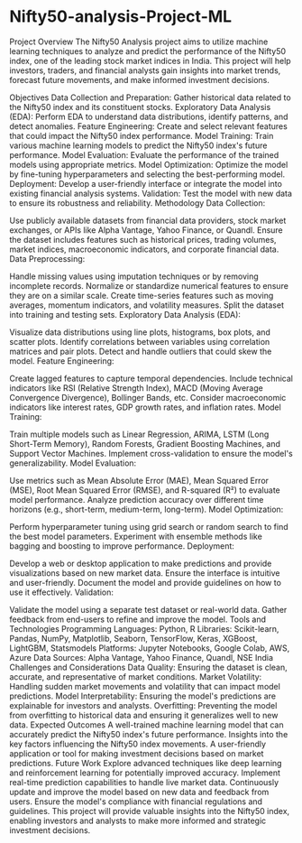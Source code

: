 # Nifty50-analysis-Project-ML
Project Overview
The Nifty50 Analysis project aims to utilize machine learning techniques to analyze and predict the performance of the Nifty50 index, one of the leading stock market indices in India. This project will help investors, traders, and financial analysts gain insights into market trends, forecast future movements, and make informed investment decisions.

Objectives
Data Collection and Preparation: Gather historical data related to the Nifty50 index and its constituent stocks.
Exploratory Data Analysis (EDA): Perform EDA to understand data distributions, identify patterns, and detect anomalies.
Feature Engineering: Create and select relevant features that could impact the Nifty50 index performance.
Model Training: Train various machine learning models to predict the Nifty50 index's future performance.
Model Evaluation: Evaluate the performance of the trained models using appropriate metrics.
Model Optimization: Optimize the model by fine-tuning hyperparameters and selecting the best-performing model.
Deployment: Develop a user-friendly interface or integrate the model into existing financial analysis systems.
Validation: Test the model with new data to ensure its robustness and reliability.
Methodology
Data Collection:

Use publicly available datasets from financial data providers, stock market exchanges, or APIs like Alpha Vantage, Yahoo Finance, or Quandl.
Ensure the dataset includes features such as historical prices, trading volumes, market indices, macroeconomic indicators, and corporate financial data.
Data Preprocessing:

Handle missing values using imputation techniques or by removing incomplete records.
Normalize or standardize numerical features to ensure they are on a similar scale.
Create time-series features such as moving averages, momentum indicators, and volatility measures.
Split the dataset into training and testing sets.
Exploratory Data Analysis (EDA):

Visualize data distributions using line plots, histograms, box plots, and scatter plots.
Identify correlations between variables using correlation matrices and pair plots.
Detect and handle outliers that could skew the model.
Feature Engineering:

Create lagged features to capture temporal dependencies.
Include technical indicators like RSI (Relative Strength Index), MACD (Moving Average Convergence Divergence), Bollinger Bands, etc.
Consider macroeconomic indicators like interest rates, GDP growth rates, and inflation rates.
Model Training:

Train multiple models such as Linear Regression, ARIMA, LSTM (Long Short-Term Memory), Random Forests, Gradient Boosting Machines, and Support Vector Machines.
Implement cross-validation to ensure the model's generalizability.
Model Evaluation:

Use metrics such as Mean Absolute Error (MAE), Mean Squared Error (MSE), Root Mean Squared Error (RMSE), and R-squared (R²) to evaluate model performance.
Analyze prediction accuracy over different time horizons (e.g., short-term, medium-term, long-term).
Model Optimization:

Perform hyperparameter tuning using grid search or random search to find the best model parameters.
Experiment with ensemble methods like bagging and boosting to improve performance.
Deployment:

Develop a web or desktop application to make predictions and provide visualizations based on new market data.
Ensure the interface is intuitive and user-friendly.
Document the model and provide guidelines on how to use it effectively.
Validation:

Validate the model using a separate test dataset or real-world data.
Gather feedback from end-users to refine and improve the model.
Tools and Technologies
Programming Languages: Python, R
Libraries: Scikit-learn, Pandas, NumPy, Matplotlib, Seaborn, TensorFlow, Keras, XGBoost, LightGBM, Statsmodels
Platforms: Jupyter Notebooks, Google Colab, AWS, Azure
Data Sources: Alpha Vantage, Yahoo Finance, Quandl, NSE India
Challenges and Considerations
Data Quality: Ensuring the dataset is clean, accurate, and representative of market conditions.
Market Volatility: Handling sudden market movements and volatility that can impact model predictions.
Model Interpretability: Ensuring the model's predictions are explainable for investors and analysts.
Overfitting: Preventing the model from overfitting to historical data and ensuring it generalizes well to new data.
Expected Outcomes
A well-trained machine learning model that can accurately predict the Nifty50 index's future performance.
Insights into the key factors influencing the Nifty50 index movements.
A user-friendly application or tool for making investment decisions based on market predictions.
Future Work
Explore advanced techniques like deep learning and reinforcement learning for potentially improved accuracy.
Implement real-time prediction capabilities to handle live market data.
Continuously update and improve the model based on new data and feedback from users.
Ensure the model's compliance with financial regulations and guidelines.
This project will provide valuable insights into the Nifty50 index, enabling investors and analysts to make more informed and strategic investment decisions.
